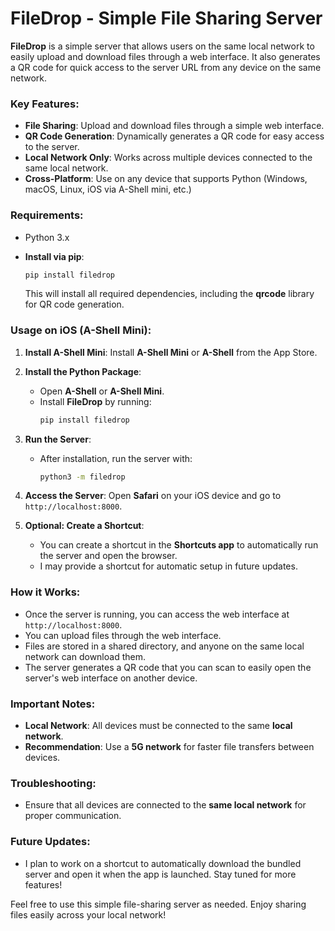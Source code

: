 # FileDrop - Simple File Sharing Server

**FileDrop** is a simple server that allows users on the same local network to easily upload and download files through a web interface. It also generates a QR code for quick access to the server URL from any device on the same network.

### Key Features:
- **File Sharing**: Upload and download files through a simple web interface.
- **QR Code Generation**: Dynamically generates a QR code for easy access to the server.
- **Local Network Only**: Works across multiple devices connected to the same local network.
- **Cross-Platform**: Use on any device that supports Python (Windows, macOS, Linux, iOS via A-Shell mini, etc.)

### Requirements:
- Python 3.x
- **Install via pip**:
   ```bash
   pip install filedrop
   ```

   This will install all required dependencies, including the **qrcode** library for QR code generation.

### Usage on iOS (A-Shell Mini):

1. **Install A-Shell Mini**: Install **A-Shell Mini** or **A-Shell** from the App Store.
2. **Install the Python Package**:
   - Open **A-Shell** or **A-Shell Mini**.
   - Install **FileDrop** by running:
     ```bash
     pip install filedrop
     ```
3. **Run the Server**:
   - After installation, run the server with:
     ```bash
     python3 -m filedrop
     ```
4. **Access the Server**: Open **Safari** on your iOS device and go to `http://localhost:8000`.

5. **Optional: Create a Shortcut**:
   - You can create a shortcut in the **Shortcuts app** to automatically run the server and open the browser.
   - I may provide a shortcut for automatic setup in future updates.

### How it Works:
- Once the server is running, you can access the web interface at `http://localhost:8000`.
- You can upload files through the web interface.
- Files are stored in a shared directory, and anyone on the same local network can download them.
- The server generates a QR code that you can scan to easily open the server's web interface on another device.

### Important Notes:
- **Local Network**: All devices must be connected to the same **local network**.
- **Recommendation**: Use a **5G network** for faster file transfers between devices.

### Troubleshooting:
- Ensure that all devices are connected to the **same local network** for proper communication.

### Future Updates:
- I plan to work on a shortcut to automatically download the bundled server and open it when the app is launched. Stay tuned for more features!

Feel free to use this simple file-sharing server as needed. Enjoy sharing files easily across your local network!